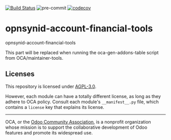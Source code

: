 [![Build Status](https://travis-ci.com/open-synergy/opnsynid-account-financial-tools.svg?branch=14.0)](https://travis-ci.com/open-synergy/opnsynid-account-financial-tools)
![pre-commit](https://github.com/open-synergy/opnsynid-account-financial-tools/actions/workflows/pre-commit.yml/badge.svg)
[![codecov](https://codecov.io/gh/open-synergy/opnsynid-account-financial-tools/branch/14.0/graph/badge.svg)](https://codecov.io/gh/open-synergy/opnsynid-account-financial-tools)

<!-- /!\ do not modify above this line -->

# opnsynid-account-financial-tools

opnsynid-account-financial-tools

<!-- /!\ do not modify below this line -->

<!-- prettier-ignore-start -->

[//]: # (addons)

This part will be replaced when running the oca-gen-addons-table script from OCA/maintainer-tools.

[//]: # (end addons)

<!-- prettier-ignore-end -->

## Licenses

This repository is licensed under [AGPL-3.0](LICENSE).

However, each module can have a totally different license, as long as they adhere to OCA
policy. Consult each module's `__manifest__.py` file, which contains a `license` key
that explains its license.

----

OCA, or the [Odoo Community Association](http://odoo-community.org/), is a nonprofit
organization whose mission is to support the collaborative development of Odoo features
and promote its widespread use.
